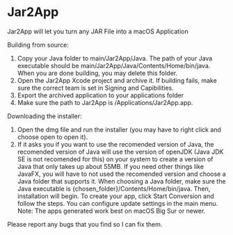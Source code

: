 # Jar2App
Jar2App will let you turn any JAR File into a macOS Application

Building from source:
1. Copy your Java folder to main/Jar2App/Java. The path of your Java executable should be main/Jar2App/Java/Contents/Home/bin/java. When you are done building, you may delete this folder.
2. Open the Jar2App Xcode project and archive it. If building fails, make sure the correct team is set in Signing and Capibilities.
3. Export the archived application to your applications folder
4. Make sure the path to Jar2App is /Applications/Jar2App.app.

  Downloading the installer:
  1. Open the dmg file and run the installer (you may have to right click and choose open to open it).
  2. If it asks you if you want to use the recomended version of Java, the recomended version of Java will use the version of openJDK (Java JDK SE is not recomended for this) on your system to create a version of Java that only takes up about 55MB. If you need other things like JavaFX, you will have to not used the recomended version and choose a Java folder that supports it.
  When choosing a Java folder, make sure the Java executable is {chosen_folder}/Contents/Home/bin/java. Then, installation will begin.
  To create your app, click Start Conversion and follow the steps. You can configure update settings in the main menu.
  Note: The apps generated work best on macOS Big Sur or newer.

Please report any bugs that you find so I can fix them.
